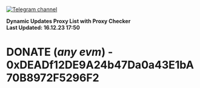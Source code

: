 [![Telegram channel](https://img.shields.io/endpoint?url=https://runkit.io/damiankrawczyk/telegram-badge/branches/master?url=https://t.me/n4z4v0d)](https://t.me/n4z4v0d) 

**Dynamic Updates Proxy List with Proxy Checker**  
**Last Updated: 16.12.23 17:50**

# DONATE (_any evm_) - 0xDEADf12DE9A24b47Da0a43E1bA70B8972F5296F2

